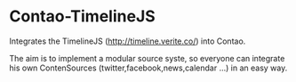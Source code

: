 Contao-TimelineJS
=================

Integrates the TimelineJS (http://timeline.verite.co/) into Contao.

The aim is to implement a modular source syste, so everyone can integrate his own ContenSources (twitter,facebook,news,calendar ...) in an easy way. 

